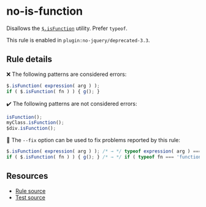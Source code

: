 # no-is-function

Disallows the [`$.isFunction`](https://api.jquery.com/jQuery.isFunction/) utility. Prefer `typeof`.

This rule is enabled in `plugin:no-jquery/deprecated-3.3`.

## Rule details

❌ The following patterns are considered errors:
```js
$.isFunction( expression( arg ) );
if ( $.isFunction( fn ) ) { g(); }
```

✔️ The following patterns are not considered errors:
```js
isFunction();
myClass.isFunction();
$div.isFunction();
```

🔧 The `--fix` option can be used to fix problems reported by this rule:
```js
$.isFunction( expression( arg ) ); /* → */ typeof expression( arg ) === 'function';
if ( $.isFunction( fn ) ) { g(); } /* → */ if ( typeof fn === 'function' ) { g(); }
```

## Resources

* [Rule source](/src/rules/no-is-function.js)
* [Test source](/src/tests/no-is-function.js)
